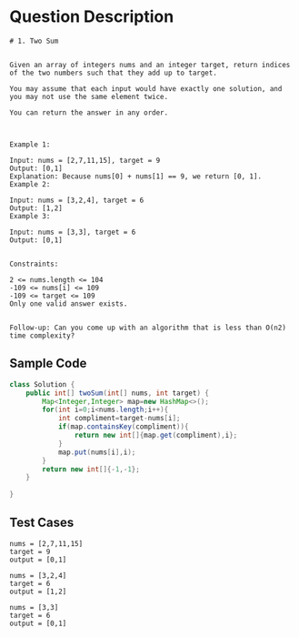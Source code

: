 # Question Description

`# 1. Two Sum`

```

Given an array of integers nums and an integer target, return indices of the two numbers such that they add up to target.

You may assume that each input would have exactly one solution, and you may not use the same element twice.

You can return the answer in any order.

 

Example 1:

Input: nums = [2,7,11,15], target = 9
Output: [0,1]
Explanation: Because nums[0] + nums[1] == 9, we return [0, 1].
Example 2:

Input: nums = [3,2,4], target = 6
Output: [1,2]
Example 3:

Input: nums = [3,3], target = 6
Output: [0,1]
 

Constraints:

2 <= nums.length <= 104
-109 <= nums[i] <= 109
-109 <= target <= 109
Only one valid answer exists.
 

Follow-up: Can you come up with an algorithm that is less than O(n2) time complexity?

```



## Sample Code


```java
class Solution {
    public int[] twoSum(int[] nums, int target) {
        Map<Integer,Integer> map=new HashMap<>();
        for(int i=0;i<nums.length;i++){
            int compliment=target-nums[i];
            if(map.containsKey(compliment)){
                return new int[]{map.get(compliment),i};
            }
            map.put(nums[i],i);
        }
        return new int[]{-1,-1};
    }
    
}
```

## Test Cases

```
nums = [2,7,11,15]
target = 9
output = [0,1]

nums = [3,2,4]
target = 6
output = [1,2]

nums = [3,3]
target = 6
output = [0,1]

```



<!-- ## Contributing

Pull requests are welcome. For major changes, please open an issue first
to discuss what you would like to change.
 -->

<!-- ## License

[MIT](https://choosealicense.com/licenses/mit/) -->